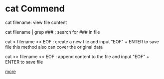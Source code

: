 # cat Commend

cat filename: view file content

cat filename | grep ### : search for ### in file

cat > filename << EOF : create a new file and input "EOF" + ENTER to save file this method also can cover the original data

cat >> filename << EOF : append content to the file and input "EOF" + ENTER to save file

[more](http://www.runoob.com/linux/linux-comm-cat.html)

